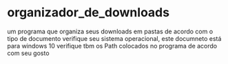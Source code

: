 # organizador_de_downloads
um programa que organiza seus downloads em pastas de acordo com o tipo de documento
verifique seu sistema operacional, este documneto está para windows 10
verifique tbm os Path colocados no programa de acordo com seu gosto
